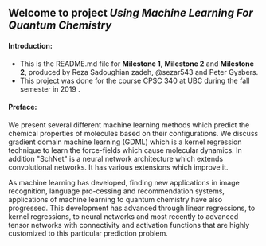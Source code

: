 ## Welcome to project _Using Machine Learning For Quantum Chemistry_

#### Introduction:
- This is the README.md file for __Milestone 1__, __Milestone 2__ and  __Milestone 2__, produced by Reza Sadoughian zadeh, @sezar543 and Peter Gysbers.
- This project was done for the course CPSC 340 at UBC during the fall semester in 2019 .


#### Preface:

We present several different machine learning methods which predict the chemical properties of molecules based on their configurations. We discuss gradient domain machine learning (GDML) which is a kernel regression technique to learn the force-fields which cause molecular dynamics. In addition "SchNet" is a neural network architecture which extends convolutional networks. It has various extensions which improve it.

As machine learning has developed, finding new applications in image recognition, language pro-cessing and recommendation systems, applications of machine learning to quantum chemistry have also progressed. This development has advanced through linear regressions, to kernel regressions, to neural networks and most recently to advanced tensor networks with connectivity and activation functions that are highly customized to this particular prediction problem.
 
